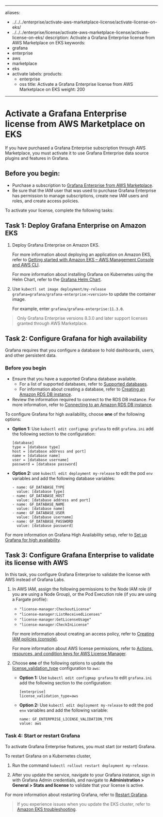 -----

aliases:

- ../../../enterprise/activate-aws-marketplace-license/activate-license-on-eks/
- ../../../enterprise/license/activate-aws-marketplace-license/activate-license-on-eks/
  description: Activate a Grafana Enterprise license from AWS Marketplace on EKS
  keywords:
- grafana
- enterprise
- aws
- marketplace
- eks
- activate
  labels:
  products:
  - enterprise
  - oss
    title: Activate a Grafana Enterprise license from AWS Marketplace on EKS
    weight: 200

-----

# Activate a Grafana Enterprise license from AWS Marketplace on EKS

If you have purchased a Grafana Enterprise subscription through AWS Marketplace, you must activate it to use Grafana Enterprise data source plugins and features in Grafana.

## Before you begin:

- Purchase a subscription to [Grafana Enterprise from AWS Marketplace](https://aws.amazon.com/marketplace/pp/prodview-dlncd4kzt5kx6).
- Be sure that the IAM user that was used to purchase Grafana Enterprise has permission to manage subscriptions, create new IAM users and roles, and create access policies.

To activate your license, complete the following tasks:

## Task 1: Deploy Grafana Enterprise on Amazon EKS

1. Deploy Grafana Enterprise on Amazon EKS.
   
   For more information about deploying an application on Amazon EKS, refer to [Getting started with Amazon EKS – AWS Management Console and AWS CLI](https://docs.aws.amazon.com/eks/latest/userguide/getting-started-console.html).
   
   For more information about installing Grafana on Kubernetes using the Helm Chart, refer to the [Grafana Helm Chart](https://github.com/grafana/helm-charts/tree/main/charts/grafana#readme).

2. Use `kubectl set image deployment/my-release grafana=grafana/grafana-enterprise:<version>` to update the container image.
   
   For example, enter `grafana/grafana-enterprise:11.3.0`.

> Only Grafana Enterprise versions 8.3.0 and later support licenses granted through AWS Marketplace.

## Task 2: Configure Grafana for high availability

Grafana requires that you configure a database to hold dashboards, users, and other persistent data.

### Before you begin

- Ensure that you have a supported Grafana database available.
  - For a list of supported databases, refer to [Supported databases](../../../../setup-grafana/installation/#supported-databases).
  - For information about creating a database, refer to [Creating an Amazon RDS DB instance](https://docs.aws.amazon.com/AmazonRDS/latest/UserGuide/USER_CreateDBInstance.html).
- Review the information required to connect to the RDS DB instance. For more information, refer to [Connecting to an Amazon RDS DB instance](https://docs.aws.amazon.com/AmazonRDS/latest/UserGuide/CHAP_CommonTasks.Connect.html).

To configure Grafana for high availability, choose **one** of the following options:

- **Option 1:** Use `kubectl edit configmap grafana` to edit `grafana.ini` add the following section to the configuration:
  
      [database]
      type = [database type]
      host = [database address and port]
      name = [database name]
      user = [database username]
      password = [database password]

- **Option 2:** use `kubectl edit deployment my-release` to edit the pod `env` variables and add the following database variables:
  
      - name: GF_DATABASE_TYPE
        value: [database type]
      - name: GF_DATABASE_HOST
        value: [database address and port]
      - name: GF_DATABASE_NAME
        value: [database name]
      - name: GF_DATABASE_USER
        value: [database username]
      - name: GF_DATABASE_PASSWORD
        value: [database password]

For more information on Grafana High Availability setup, refer to [Set up Grafana for high availability](../../../../setup-grafana/set-up-for-high-availability/).

## Task 3: Configure Grafana Enterprise to validate its license with AWS

In this task, you configure Grafana Enterprise to validate the license with AWS instead of Grafana Labs.

1. In AWS IAM, assign the following permissions to the Node IAM role (if you are using a Node Group), or the Pod Execution role (if you are using a Fargate profile):
   
   - `"license-manager:CheckoutLicense"`
   - `"license-manager:ListReceivedLicenses"`
   - `"license-manager:GetLicenseUsage"`
   - `"license-manager:CheckInLicense"`
   
   For more information about creating an access policy, refer to [Creating IAM policies (console)](https://docs.aws.amazon.com/IAM/latest/UserGuide/access_policies_create-console.html).
   
   For more information about AWS license permissions, refer to [Actions, resources, and condition keys for AWS License Manager](https://docs.aws.amazon.com/service-authorization/latest/reference/list_awslicensemanager.html).

2. Choose **one** of the following options to update the [license\_validation\_type](../../../../setup-grafana/configure-grafana/enterprise-configuration/#license_validation_type) configuration to `aws`:
   
   - **Option 1:** Use `kubectl edit configmap grafana` to edit `grafana.ini` add the following section to the configuration:
     
         [enterprise]
         license_validation_type=aws

   - **Option 2:** Use `kubectl edit deployment my-release` to edit the pod `env` variables and add the following variable:
     
         name: GF_ENTERPRISE_LICENSE_VALIDATION_TYPE
         value: aws

### Task 4: Start or restart Grafana

To activate Grafana Enterprise features, you must start (or restart) Grafana.

To restart Grafana on a Kubernetes cluster,

1. Run the command `kubectl rollout restart deployment my-release`.

2. After you update the service, navigate to your Grafana instance, sign in with Grafana Admin credentials, and navigate to **Administration \> General \> Stats and license** to validate that your license is active.

For more information about restarting Grafana, refer to [Restart Grafana](../../../../setup-grafana/start-restart-grafana/).

> If you experience issues when you update the EKS cluster, refer to [Amazon EKS troubleshooting](https://docs.aws.amazon.com/eks/latest/userguide/troubleshooting.html).

